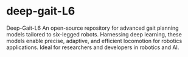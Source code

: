 # deep-gait-L6
Deep-Gait-L6 An open-source repository for advanced gait planning models tailored to six-legged robots. Harnessing deep learning, these models enable precise, adaptive, and efficient locomotion for robotics applications. Ideal for researchers and developers in robotics and AI.
